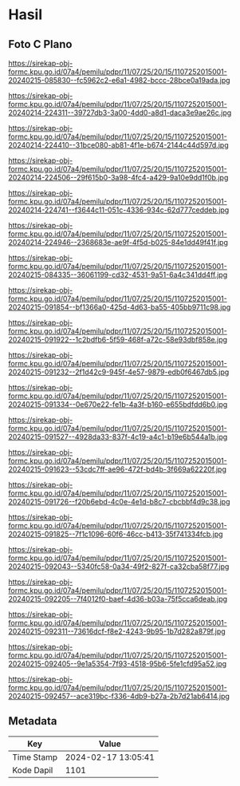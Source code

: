 # Hasil

## Foto C Plano

https://sirekap-obj-formc.kpu.go.id/07a4/pemilu/pdpr/11/07/25/20/15/1107252015001-20240215-085830--fc5962c2-e6a1-4982-bccc-28bce0a19ada.jpg

https://sirekap-obj-formc.kpu.go.id/07a4/pemilu/pdpr/11/07/25/20/15/1107252015001-20240214-224311--39727db3-3a00-4dd0-a8d1-daca3e9ae26c.jpg

https://sirekap-obj-formc.kpu.go.id/07a4/pemilu/pdpr/11/07/25/20/15/1107252015001-20240214-224410--31bce080-ab81-4f1e-b674-2144c44d597d.jpg

https://sirekap-obj-formc.kpu.go.id/07a4/pemilu/pdpr/11/07/25/20/15/1107252015001-20240214-224506--29f615b0-3a98-4fc4-a429-9a10e9dd1f0b.jpg

https://sirekap-obj-formc.kpu.go.id/07a4/pemilu/pdpr/11/07/25/20/15/1107252015001-20240214-224741--f3644c11-051c-4336-934c-62d777ceddeb.jpg

https://sirekap-obj-formc.kpu.go.id/07a4/pemilu/pdpr/11/07/25/20/15/1107252015001-20240214-224946--2368683e-ae9f-4f5d-b025-84e1dd49f41f.jpg

https://sirekap-obj-formc.kpu.go.id/07a4/pemilu/pdpr/11/07/25/20/15/1107252015001-20240215-084335--36061199-cd32-4531-9a51-6a4c341dd4ff.jpg

https://sirekap-obj-formc.kpu.go.id/07a4/pemilu/pdpr/11/07/25/20/15/1107252015001-20240215-091854--bf1366a0-425d-4d63-ba55-405bb9711c98.jpg

https://sirekap-obj-formc.kpu.go.id/07a4/pemilu/pdpr/11/07/25/20/15/1107252015001-20240215-091922--1c2bdfb6-5f59-468f-a72c-58e93dbf858e.jpg

https://sirekap-obj-formc.kpu.go.id/07a4/pemilu/pdpr/11/07/25/20/15/1107252015001-20240215-091232--2f1d42c9-945f-4e57-9879-edb0f6467db5.jpg

https://sirekap-obj-formc.kpu.go.id/07a4/pemilu/pdpr/11/07/25/20/15/1107252015001-20240215-091334--0e670e22-fe1b-4a3f-b160-e655bdfdd6b0.jpg

https://sirekap-obj-formc.kpu.go.id/07a4/pemilu/pdpr/11/07/25/20/15/1107252015001-20240215-091527--4928da33-837f-4c19-a4c1-b19e6b544a1b.jpg

https://sirekap-obj-formc.kpu.go.id/07a4/pemilu/pdpr/11/07/25/20/15/1107252015001-20240215-091623--53cdc7ff-ae96-472f-bd4b-3f669a62220f.jpg

https://sirekap-obj-formc.kpu.go.id/07a4/pemilu/pdpr/11/07/25/20/15/1107252015001-20240215-091726--f20b6ebd-4c0e-4e1d-b8c7-cbcbbf4d9c38.jpg

https://sirekap-obj-formc.kpu.go.id/07a4/pemilu/pdpr/11/07/25/20/15/1107252015001-20240215-091825--7f1c1096-60f6-46cc-b413-35f741334fcb.jpg

https://sirekap-obj-formc.kpu.go.id/07a4/pemilu/pdpr/11/07/25/20/15/1107252015001-20240215-092043--5340fc58-0a34-49f2-827f-ca32cba58f77.jpg

https://sirekap-obj-formc.kpu.go.id/07a4/pemilu/pdpr/11/07/25/20/15/1107252015001-20240215-092205--7f4012f0-baef-4d36-b03a-75f5cca6deab.jpg

https://sirekap-obj-formc.kpu.go.id/07a4/pemilu/pdpr/11/07/25/20/15/1107252015001-20240215-092311--73616dcf-f8e2-4243-9b95-1b7d282a879f.jpg

https://sirekap-obj-formc.kpu.go.id/07a4/pemilu/pdpr/11/07/25/20/15/1107252015001-20240215-092405--9e1a5354-7f93-4518-95b6-5fe1cfd95a52.jpg

https://sirekap-obj-formc.kpu.go.id/07a4/pemilu/pdpr/11/07/25/20/15/1107252015001-20240215-092457--ace319bc-f336-4db9-b27a-2b7d21ab6414.jpg


## Metadata

| Key        | Value               |
| ---------- | ------------------- |
| Time Stamp | 2024-02-17 13:05:41 |
| Kode Dapil | 1101                |



